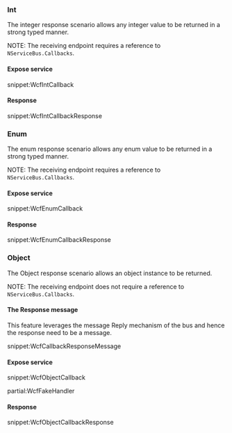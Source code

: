 ### Int

The integer response scenario allows any integer value to be returned in a strong typed manner.

NOTE: The receiving endpoint requires a reference to `NServiceBus.Callbacks`.

#### Expose service

snippet:WcfIntCallback

#### Response

snippet:WcfIntCallbackResponse

### Enum

The enum response scenario allows any enum value to be returned in a strong typed manner.

NOTE: The receiving endpoint requires a reference to `NServiceBus.Callbacks`.

#### Expose service

snippet:WcfEnumCallback

#### Response

snippet:WcfEnumCallbackResponse

### Object

The Object response scenario allows an object instance to be returned.

NOTE: The receiving endpoint does not require a reference to `NServiceBus.Callbacks`.

#### The Response message

This feature leverages the message Reply mechanism of the bus and hence the response need to be a message.

snippet:WcfCallbackResponseMessage


#### Expose service

snippet:WcfObjectCallback

partial:WcfFakeHandler

#### Response

snippet:WcfObjectCallbackResponse